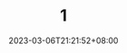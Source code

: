 ---
title: 1
description:
toc: true
authors: []
date: 2023-03-06T21:21:52+08:00
lastmod: 2023-03-06T21:21:52+08:00
draft: false
weight: 1
---